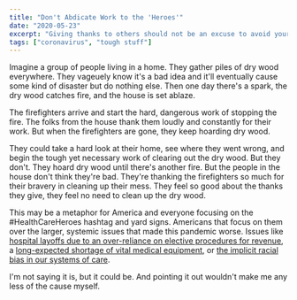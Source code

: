 ```yaml
---
title: "Don't Abdicate Work to the 'Heroes'"
date: "2020-05-23"
excerpt: "Giving thanks to others should not be an excuse to avoid your share of work in a pandemic."
tags: ["coronavirus", "tough stuff"]
---
```


Imagine a group of people living in a home. They gather piles of dry wood everywhere. They vageuely know it's a bad idea and it'll eventually cause some kind of disaster but do nothing else. Then one day there's a spark, the dry wood catches fire, and the house is set ablaze.

The firefighters arrive and start the hard, dangerous work of stopping the fire. The folks from the house thank them loudly and constantly for their work. But when the firefighters are gone, they keep hoarding dry wood.

They could take a hard look at their home, see where they went wrong, and begin the tough yet necessary work of clearing out the dry wood. But they don't. They hoard dry wood until there's another fire. But the people in the house don't think they're bad. They're thanking the firefighters so much for their bravery in cleaning up their mess. They feel so good about the thanks they give, they feel no need to clean up the dry wood.

This may be a metaphor for America and everyone focusing on the #HealthCareHeroes hashtag and yard signs. Americans that focus on them over the larger, systemic issues that made this pandemic worse. Issues like [hospital layoffs due to an over-reliance on elective procedures for revenue](https://www.notion.so/maxantonucci/Disliking-Thanks-Heroes-signs-b2c57ef085ed4fbabf51b5bb44e74c3a#d1c61723a3d54ca7afcf9753c384cc71), a [long-expected shortage of vital medical equipment](https://www.notion.so/maxantonucci/Disliking-Thanks-Heroes-signs-b2c57ef085ed4fbabf51b5bb44e74c3a#fc397772859d4d798b3d47b016603467), or [the implicit racial bias in our systems of care](https://www.washingtonpost.com/politics/2020/04/10/4-reasons-coronavirus-is-hitting-black-communities-so-hard/).

I'm not saying it is, but it could be. And pointing it out wouldn't make me any less of the cause myself.
